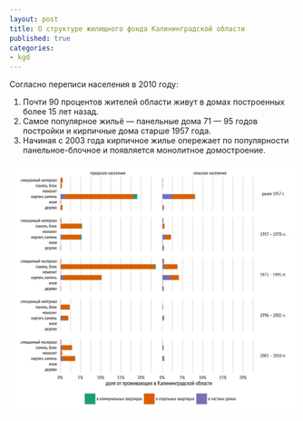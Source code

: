 ```yaml
---
layout: post
title: О структуре жилищного фонда Калининградской области
published: true
categories:
- kgd
---
```


Согласно переписи населения в 2010 году:

1. Почти 90 процентов жителей области живут в домах построенных более 15 лет назад.
2. Самое популярное жильё — панельные дома 71 — 95 годов постройки и кирпичные дома старше 1957 года.
3. Начиная с 2003 года кирпичное жилье опережает по популярности панельное-блочное и появляется монолитное домостроение.

![Структура жилищного фонда Калининградской области](/images/zhilfond_structure_kaliningradskay_oblast_2010.svg "Структура жилищного фонда Калининградской области")